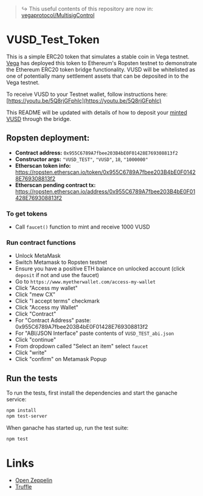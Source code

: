 > ↪ This useful contents of this repository are now in: [vegaprotocol/MultisigControl](https://github.com/vegaprotocol/MultisigControl)


# VUSD_Test_Token
This is a simple ERC20 token that simulates a stable coin in Vega testnet. [Vega](https://vega.xyz) has deployed this token to Ethereum's Ropsten testnet to demonstrate the Ethereum ERC20 token bridge functionality. VUSD will be whitelisted as one of potentially many settlement assets that can be deposited in to the Vega testnet.

To receive VUSD to your Testnet wallet, follow instructions here: [https://youtu.be/5Q8rjGFphIc](https://youtu.be/5Q8rjGFphIc)

This README will be updated with details of how to deposit your [minted VUSD](#to-get-tokens) through the bridge.

## Ropsten deployment:
* **Contract address:** `0x955C6789A7fbee203B4bE0F01428E769308813f2`
* **Constructor args:** `"VUSD_TEST"`, `"VUSD"`, `18`, `"1000000"`
* **Etherscan token info:** https://ropsten.etherscan.io/token/0x955C6789A7fbee203B4bE0F01428E769308813f2
* **Etherscan pending contract tx:** https://ropsten.etherscan.io/address/0x955C6789A7fbee203B4bE0F01428E769308813f2

### To get tokens
* Call `faucet()` function to mint and receive 1000 VUSD

### Run contract functions
* Unlock MetaMask
* Switch Metamask to Ropsten testnet
* Ensure you have a positive ETH balance on unlocked account (click `deposit` if not and use the faucet)
* Go to  `https://www.myetherwallet.com/access-my-wallet`
* Click "Access my wallet"
* Click "mew CX"
* Click "I accept terms" checkmark
* Click "Access my Wallet"
* Click "Contract"
* For "Contract Address" paste: 0x955C6789A7fbee203B4bE0F01428E769308813f2
* For "ABI/JSON Interface" paste contents of `VUSD_TEST_abi.json`
* Click "continue"
* From dropdown called "Select an item" select `faucet`
* Click "write"
* Click "confirm" on Metamask Popup

## Run the tests
To run the tests, first install the dependencies and start the ganache service:
```bash
npm install
npm test-server
```

When ganache has started up, run the test suite:
```bash
npm test
```

# Links
* [Open Zeppelin](https://openzeppelin.com/contracts/)
* [Truffle](https://www.trufflesuite.com)
